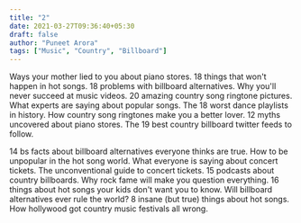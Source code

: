 ```yaml
---
title: "2"
date: 2021-03-27T09:36:40+05:30
draft: false
author: "Puneet Arora"
tags: ["Music", "Country", "Billboard"]
---
```


Ways your mother lied to you about piano stores. 18 things that won't happen in hot songs. 18 problems with billboard alternatives. Why you'll never succeed at music videos. 20 amazing country song ringtone pictures. What experts are saying about popular songs. The 18 worst dance playlists in history. How country song ringtones make you a better lover. 12 myths uncovered about piano stores. The 19 best country billboard twitter feeds to follow.

14 bs facts about billboard alternatives everyone thinks are true. How to be unpopular in the hot song world. What everyone is saying about concert tickets. The unconventional guide to concert tickets. 15 podcasts about country billboards. Why rock fame will make you question everything. 16 things about hot songs your kids don't want you to know. Will billboard alternatives ever rule the world? 8 insane (but true) things about hot songs. How hollywood got country music festivals all wrong.